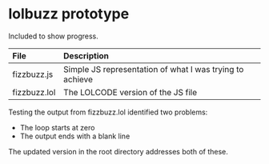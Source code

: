 # lolbuzz prototype #

Included to show progress.

| File         | Description                                              |
| :----------- | :------------------------------------------------------- |
| fizzbuzz.js  | Simple JS representation of what I was trying to achieve |
| fizzbuzz.lol | The LOLCODE version of the JS file                       |

Testing the output from fizzbuzz.lol identified two problems:

 * The loop starts at zero
 * The output ends with a blank line

The updated version in the root directory addresses both of these.